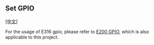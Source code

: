 ## Set GPIO

[[中文]](../../../cn/device_and_usage_manual/ANTSDR_E_Series_Module/ANTSDR_E316_Reference_Manual/set_gpio_cn.html)


For the usage of E316 gpio, please refer to [E200 GPIO](../ANTSDR_E200_Reference_Manual/set_gpio.md), which is also applicable to this project.  